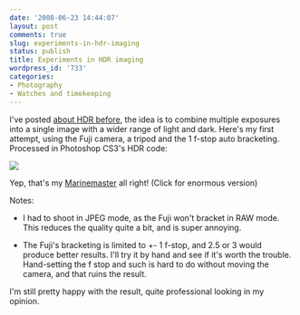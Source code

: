 ```yaml
---
date: '2008-06-23 14:44:07'
layout: post
comments: true
slug: experiments-in-hdr-imaging
status: publish
title: Experiments in HDR imaging
wordpress_id: '733'
categories:
- Photography
- Watches and timekeeping
---
```


I've posted [about HDR before](http://fnord.phfactor.net/2007/07/09/aperture-hdr-and-more-about-the-new-camera/), the idea is to combine multiple exposures into a single image with a wider range of light and dark. Here's my first attempt, using the Fuji camera, a tripod and the 1 f-stop auto bracketing. Processed in Photoshop CS3's HDR code:

[![](http://fnord.phfactor.net/wp-content/uploads/2008/06/mm300-hdr1-450x334.jpg)](http://fnord.phfactor.net/wp-content/uploads/2008/06/mm300-hdr1.jpg)

Yep, that's my [Marinemaster](http://fnord.phfactor.net/2006/12/26/the-seiko-marinemaster-page/) all right! (Click for enormous version)

Notes:



	
  * I had to shoot in JPEG mode, as the Fuji won't bracket in RAW mode. This reduces the quality quite a bit, and is super annoying.

	
  * The Fuji's bracketing is limited to +- 1 f-stop, and 2.5 or 3 would produce better results. I'll try it by hand and see if it's worth the trouble. Hand-setting the f stop and such is hard to do without moving the camera, and that ruins the result.


I'm still pretty happy with the result, quite professional looking in my opinion.
